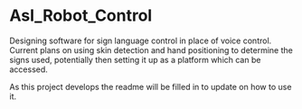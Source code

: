 # Asl_Robot_Control
Designing software for sign language control in place of voice control.  Current plans on using skin detection and hand positioning to determine the signs used, potentially then setting it up as a platform which can be accessed.

As this project develops the readme will be filled in to update on how to use it.

